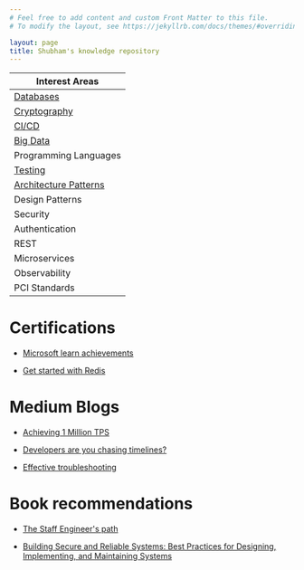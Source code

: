 ```yaml
---
# Feel free to add content and custom Front Matter to this file.
# To modify the layout, see https://jekyllrb.com/docs/themes/#overriding-theme-defaults

layout: page
title: Shubham's knowledge repository
---
```


| Interest Areas |
|---|
| [Databases](areas/database.md) |
| [Cryptography](areas/cryptography.md) |
| [CI/CD](areas/ci-cd.md) |
| [Big Data](areas/big-data.md) |
| Programming Languages |
| [Testing](areas/testing.md) |
| [Architecture Patterns](areas/architecture-pattern.md) |
| Design Patterns |
| Security |
| Authentication |
| REST |
| Microservices |
| Observability |
| PCI Standards |


# Certifications

* [Microsoft learn achievements](https://learn.microsoft.com/en-us/users/shubhamjha-5045)

* [Get started with Redis](certifications/get-started-with-redis.pdf)

# Medium Blogs

* [Achieving 1 Million TPS](https://zetablogs.medium.com/achieving-1-million-tps-with-zetas-cipher-a-new-benchmark-in-the-payments-industry-part-1-9a0dbdb74924)

* [Developers are you chasing timelines?](https://zetablogs.medium.com/developers-are-you-chasing-timelines-b784710d4498)

* [Effective troubleshooting](https://zetablogs.medium.com/effective-troubleshooting-7cc060e1f66f)

# Book recommendations

* [The Staff Engineer's path](https://www.amazon.in/Staff-Engineers-Path-Individual-Contributors/dp/9355421915)

* [Building Secure and Reliable Systems: Best Practices for Designing, Implementing, and Maintaining Systems](https://www.amazon.in/Building-Secure-Reliable-Systems-Implementing/dp/9352139860/)

